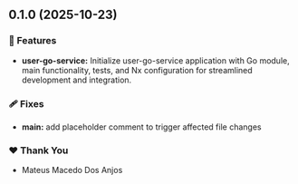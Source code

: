 ## 0.1.0 (2025-10-23)

### 🚀 Features

- **user-go-service:** Initialize user-go-service application with Go module, main functionality, tests, and Nx configuration for streamlined development and integration.

### 🩹 Fixes

- **main:** add placeholder comment to trigger affected file changes

### ❤️ Thank You

- Mateus Macedo Dos Anjos